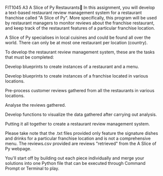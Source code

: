 FIT1045 A3
A Slice of Py Restaurants🍴
In this assignment, you will develop a text-based restaurant review management system for a restaurant franchise called "A Slice of Py". More specifically, this program will be used by restaurant managers to monitor reviews about the franchise restaurant, and keep track of the restaurant features of a particular franchise location.

A Slice of Py specialises in local cuisines and could be found all over the world. There can only be at most one restaurant per location (country).

To develop the restaurant review management system, these are the tasks that must be completed:

Develop blueprints to create instances of a restaurant and a menu.

Develop blueprints to create instances of a franchise located in various locations.

Pre-process customer reviews gathered from all the restaurants in various locations.

Analyse the reviews gathered.

Develop functions to visualize the data gathered after carrying out analysis. 

Putting it all together to create a restaurant review management system. 

Please take note that the .txt files provided only feature the signature dishes and drinks for a particular franchise location and is not a comprehensive menu. The reviews.csv provided are reviews "retrieved" from the A Slice of Py webpage.

You'll start off by building out each piece individually and merge your solutions into one Python file that can be executed through Command Prompt or Terminal to play.
